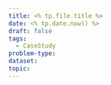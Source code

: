 ```yaml
---
title: <% tp.file.title %>
date: <% tp.date.now() %>
draft: false
tags:
  - CaseStudy
problem-type: 
dataset: 
topic:
---
```

